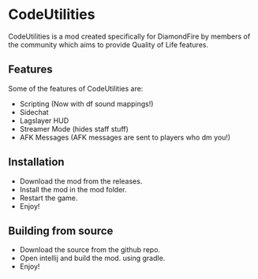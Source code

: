 # CodeUtilities
CodeUtilities is a mod created specifically for DiamondFire by members of the community which aims to provide Quality of Life features.

## Features
Some of the features of CodeUtilities are:
- Scripting (Now with df sound mappings!)
- Sidechat
- Lagslayer HUD
- Streamer Mode (hides staff stuff)
- AFK Messages (AFK messages are sent to players who dm you!)

## Installation
- Download the mod from the releases.
- Install the mod in the mod folder.
- Restart the game.
- Enjoy!

## Building from source
- Download the source from the github repo.
- Open intellij and build the mod. using gradle.
- Enjoy!
